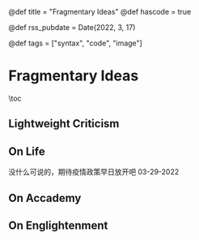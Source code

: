 @def title = "Fragmentary Ideas"
@def hascode = true

@def rss_pubdate = Date(2022, 3, 17)

@def tags = ["syntax", "code", "image"]

# Fragmentary Ideas

\toc

## Lightweight Criticism


## On Life

没什么可说的，期待疫情政策早日放开吧 03-29-2022


## On Accademy


## On Englightenment